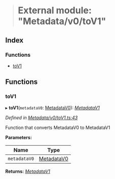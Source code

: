 > # External module: "Metadata/v0/toV1"

## Index

### Functions

* [toV1](_metadata_v0_tov1_.md#tov1)

## Functions

###  toV1

▸ **toV1**(`metadataV0`: [MetadataV0](../classes/_metadata_v0_metadata_.metadatav0.md)): *[MetadataV1](../classes/_metadata_v1_metadata_.metadatav1.md)*

*Defined in [Metadata/v0/toV1.ts:43](https://github.com/polkadot-js/api/blob/1525d64/packages/types/src/Metadata/v0/toV1.ts#L43)*

Function that converts MetadataV0 to MetadataV1

**Parameters:**

Name | Type |
------ | ------ |
`metadataV0` | [MetadataV0](../classes/_metadata_v0_metadata_.metadatav0.md) |

**Returns:** *[MetadataV1](../classes/_metadata_v1_metadata_.metadatav1.md)*